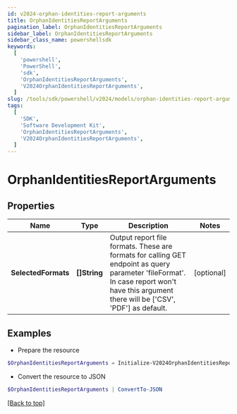 ```yaml
---
id: v2024-orphan-identities-report-arguments
title: OrphanIdentitiesReportArguments
pagination_label: OrphanIdentitiesReportArguments
sidebar_label: OrphanIdentitiesReportArguments
sidebar_class_name: powershellsdk
keywords:
  [
    'powershell',
    'PowerShell',
    'sdk',
    'OrphanIdentitiesReportArguments',
    'V2024OrphanIdentitiesReportArguments',
  ]
slug: /tools/sdk/powershell/v2024/models/orphan-identities-report-arguments
tags:
  [
    'SDK',
    'Software Development Kit',
    'OrphanIdentitiesReportArguments',
    'V2024OrphanIdentitiesReportArguments',
  ]
---
```


# OrphanIdentitiesReportArguments

## Properties

| Name | Type | Description | Notes |
| --- | --- | --- | --- |
| **SelectedFormats** | **[]String** | Output report file formats. These are formats for calling GET endpoint as query parameter 'fileFormat'. In case report won't have this argument there will be ['CSV', 'PDF'] as default. | [optional] |

## Examples

- Prepare the resource

```powershell
$OrphanIdentitiesReportArguments = Initialize-V2024OrphanIdentitiesReportArguments  -SelectedFormats [CSV]
```

- Convert the resource to JSON

```powershell
$OrphanIdentitiesReportArguments | ConvertTo-JSON
```

[[Back to top]](#)
